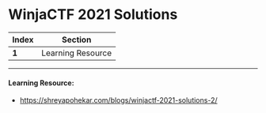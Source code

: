 # WinjaCTF 2021 Solutions
Index | Section
--- | ---
**1** | Learning Resource

___


#### Learning Resource: 

* https://shreyapohekar.com/blogs/winjactf-2021-solutions-2/